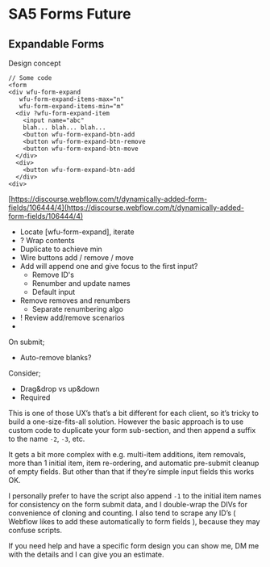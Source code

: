 # SA5 Forms Future



## Expandable Forms

Design concept&#x20;

```
// Some code
<form 
<div wfu-form-expand 
   wfu-form-expand-items-max="n" 
   wfu-form-expand-items-min="m" 
  <div ?wfu-form-expand-item
    <input name="abc"
    blah... blah... blah... 
    <button wfu-form-expand-btn-add
    <button wfu-form-expand-btn-remove
    <button wfu-form-expand-btn-move
  </div>
  <div>
    <button wfu-form-expand-btn-add
  </div>
<div>
```

[https://discourse.webflow.com/t/dynamically-added-form-fields/106444/4](https://discourse.webflow.com/t/dynamically-added-form-fields/106444/4)

* Locate \[wfu-form-expand], iterate&#x20;
* ? Wrap contents
* Duplicate to achieve min
* Wire buttons add / remove / move
* Add will append one and give focus to the first input?&#x20;
  * Remove ID's&#x20;
  * Renumber and update names
  * Default input&#x20;
* Remove removes and renumbers
  * Separate renumbering algo
* ! Review add/remove scenarios&#x20;
*

On submit;

* Auto-remove blanks?&#x20;

Consider;

* Drag\&drop vs up\&down&#x20;
* Required

This is one of those UX’s that’s a bit different for each client, so it’s tricky to build a one-size-fits-all solution. However the basic approach is to use custom code to duplicate your form sub-section, and then append a suffix to the name `-2`, `-3`, etc.

It gets a bit more complex with e.g. multi-item additions, item removals, more than 1 initial item, item re-ordering, and automatic pre-submit cleanup of empty fields. But other than that if they’re simple input fields this works OK.

I personally prefer to have the script also append `-1` to the initial item names for consistency on the form submit data, and I double-wrap the DIVs for convenience of cloning and counting. I also tend to scrape any ID’s ( Webflow likes to add these automatically to form fields ), because they may confuse scripts.

If you need help and have a specific form design you can show me, DM me with the details and I can give you an estimate.



